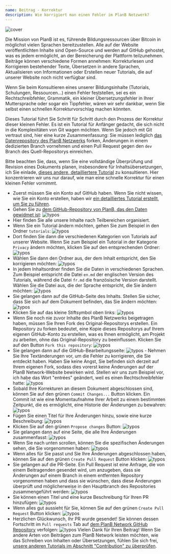 ```yaml
---
name: Beitrag - Korrektur
description: Wie korrigiert man einen Fehler im PlanB Netzwerk?
---
```

![cover](assets/cover.webp)

Die Mission von PlanB ist es, führende Bildungsressourcen über Bitcoin in möglichst vielen Sprachen bereitzustellen. Alle auf der Website veröffentlichten Inhalte sind Open-Source und werden auf GitHub gehostet, was es jedem ermöglicht, an der Bereicherung der Plattform teilzunehmen. Beiträge können verschiedene Formen annehmen: Korrekturlesen und Korrigieren bestehender Texte, Übersetzen in andere Sprachen, Aktualisieren von Informationen oder Erstellen neuer Tutorials, die auf unserer Website noch nicht verfügbar sind.

Wenn Sie beim Konsultieren eines unserer Bildungsinhalte (Tutorials, Schulungen, Ressourcen...) einen Fehler feststellen, sei es ein Rechtschreibfehler, Grammatik, ein kleiner Übersetzungsfehler in Ihrer Muttersprache oder sogar ein Tippfehler, wären wir sehr dankbar, wenn Sie selbst einen schnellen Korrekturvorschlag machen könnten.

Dieses Tutorial führt Sie Schritt für Schritt durch den Prozess der Korrektur dieser kleinen Fehler. Es ist ein Tutorial für Anfänger gedacht, die sich nicht in die Komplexitäten von Git wagen möchten. Wenn Sie jedoch mit Git vertraut sind, hier eine kurze Zusammenfassung: Sie müssen lediglich [das Datenrepository des PlanB Netzwerks](https://github.com/DecouvreBitcoin/sovereign-university-data) forken, Änderungen in einem dedizierten Branch vornehmen und einen Pull Request gegen den `dev` Branch des Quell-Repositorys einreichen.

Bitte beachten Sie, dass, wenn Sie eine vollständige Überprüfung und Revision eines Dokuments planen, insbesondere für Inhaltsübersetzungen, ich Sie einlade, [dieses andere, detailliertere Tutorial](https://planb.network/tutorials/others/content-review-tutorial) zu konsultieren. Hier konzentrieren wir uns nur darauf, wie man eine schnelle Korrektur für einen kleinen Fehler vornimmt.

- Zuerst müssen Sie ein Konto auf GitHub haben. Wenn Sie nicht wissen, wie Sie ein Konto erstellen, haben wir [ein detailliertes Tutorial erstellt, um Sie zu führen](https://planb.network/tutorials/others/create-github-account).
- Gehen Sie zu [dem GitHub-Repository von PlanB, das den Daten gewidmet ist](https://github.com/DecouvreBitcoin/sovereign-university-data):
![typos](assets/01.webp)
- Hier finden Sie alle unsere Inhalte nach Teilbereichen organisiert.
- Wenn Sie ein Tutorial ändern möchten, gehen Sie zum Beispiel in den Ordner `tutorials`:
![typos](assets/02.webp)
- Dort finden Sie dann die verschiedenen Kategorien von Tutorials auf unserer Website. Wenn Sie zum Beispiel ein Tutorial in der Kategorie `Privacy` ändern möchten, klicken Sie auf den entsprechenden Ordner:
![typos](assets/03.webp)
- Wählen Sie dann den Ordner aus, der dem Inhalt entspricht, den Sie korrigieren möchten:
![typos](assets/04.webp)
- In jedem Inhaltsordner finden Sie die Daten in verschiedenen Sprachen. Zum Beispiel entspricht die Datei `en.md` der englischen Version des Tutorials, während die Datei `fr.md` die französische Version darstellt. Wählen Sie die Datei aus, die der Sprache entspricht, die Sie ändern möchten: ![typos](assets/05.webp)
- Sie gelangen dann auf die GitHub-Seite des Inhalts. Stellen Sie sicher, dass Sie sich auf dem Dokument befinden, das Sie ändern möchten: ![typos](assets/06.webp)
- Klicken Sie auf das kleine Stiftsymbol oben links: ![typos](assets/07.webp)
- Wenn Sie noch nie zuvor Inhalte des PlanB Netzwerks beigetragen haben, müssen Sie Ihren Fork des Original-Repositorys erstellen. Ein Repository zu forken bedeutet, eine Kopie dieses Repositorys auf Ihrem eigenen GitHub-Konto zu erstellen, was es Ihnen ermöglicht, am Projekt zu arbeiten, ohne das Original-Repository zu beeinflussen. Klicken Sie auf den Button `Fork this repository`: ![typos](assets/08.webp)
- Sie gelangen dann auf die GitHub-Bearbeitungsseite: ![typos](assets/09.webp) - Nehmen Sie Ihre Textänderungen vor, um die Fehler zu korrigieren, die Sie entdeckt haben. Haben Sie keine Angst, Sie befinden sich derzeit auf Ihrem eigenen Fork, sodass dies vorerst keine Änderungen auf der PlanB Network-Website bewirken wird. Stellen wir uns zum Beispiel vor, ich habe das Wort "entrées" geändert, weil es einen Rechtschreibfehler hatte: ![typos](assets/10.webp)
- Sobald Ihre Korrekturen an diesem Dokument abgeschlossen sind, können Sie auf den grünen `Commit Changes...` Button klicken. Ein Commit ist wie eine Momentaufnahme Ihrer Arbeit zu einem bestimmten Zeitpunkt, die es ermöglicht, eine Historie der Änderungen zu bewahren: ![typos](assets/11.webp)
- Fügen Sie einen Titel für Ihre Änderungen hinzu, sowie eine kurze Beschreibung: ![typos](assets/12.webp)
- Klicken Sie auf den grünen `Propose changes` Button: ![typos](assets/13.webp)
- Sie gelangen dann auf eine Seite, die alle Ihre Änderungen zusammenfasst: ![typos](assets/14.webp)
- Wenn Sie nach unten scrollen, können Sie die spezifischen Änderungen sehen, die Sie vorgenommen haben: ![typos](assets/15.webp)
- Wenn alles für Sie passt und Sie Ihre Änderungen abgeschlossen haben, können Sie auf den grünen `Create Pull Request` Button klicken: ![typos](assets/16.webp)
- Sie gelangen auf die PR-Seite. Ein Pull Request ist eine Anfrage, die von einem Beitragenden gesendet wird, um anzugeben, dass sie Änderungen auf einem Branch in einem entfernten Repository vorgenommen haben und dass sie wünschen, dass diese Änderungen überprüft und möglicherweise in den Hauptbranch des Repositories zusammengeführt werden: ![typos](assets/17.webp)
- Sie können einen Titel und eine kurze Beschreibung für Ihren PR hinzufügen: ![typos](assets/18.webp)
- Wenn alles gut aussieht für Sie, können Sie auf den grünen `Create Pull Request` Button klicken: ![typos](assets/19.webp)
- Herzlichen Glückwunsch, Ihr PR wurde gesendet! Sie können dessen Fortschritt im `Pull requests` Tab auf [dem PlanB Network GitHub Repository](https://github.com/DecouvreBitcoin/sovereign-university-data/pulls) verfolgen: ![typos](assets/20.webp)
Vielen Dank für Ihren Beitrag! Wenn Sie andere Arten von Beiträgen zum PlanB Network leisten möchten, wie das Schreiben von Inhalten oder Übersetzungen, fühlen Sie sich frei, [unsere anderen Tutorials im Abschnitt "Contribution" zu überprüfen](https://planb.network/tutorials/others).